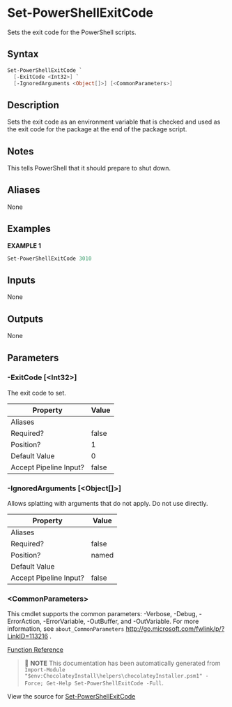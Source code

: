 ﻿---
Order: 350
xref: set-powershellexitcode
Title: Set-PowerShellExitCode
Description: Information on Set-PowerShellExitCode function
RedirectFrom: docs/helpers-set-power-shell-exit-code
---

# Set-PowerShellExitCode

<!-- This documentation is automatically generated from https://github.com/chocolatey/choco/blob/stable/src/chocolatey.resources/helpers/functions/Set-PowerShellExitCode.ps1 using https://github.com/chocolatey/choco/blob/stable/GenerateDocs.ps1. Contributions are welcome at the original location(s). -->

Sets the exit code for the PowerShell scripts.

## Syntax

~~~powershell
Set-PowerShellExitCode `
  [-ExitCode <Int32>] `
  [-IgnoredArguments <Object[]>] [<CommonParameters>]
~~~

## Description

Sets the exit code as an environment variable that is checked and used
as the exit code for the package at the end of the package script.

## Notes

This tells PowerShell that it should prepare to shut down.

## Aliases

None

## Examples

 **EXAMPLE 1**

~~~powershell
Set-PowerShellExitCode 3010

~~~

## Inputs

None

## Outputs

None

## Parameters

###  -ExitCode [&lt;Int32&gt;]
The exit code to set.

Property               | Value
---------------------- | -----
Aliases                |
Required?              | false
Position?              | 1
Default Value          | 0
Accept Pipeline Input? | false

###  -IgnoredArguments [&lt;Object[]&gt;]
Allows splatting with arguments that do not apply. Do not use directly.

Property               | Value
---------------------- | -----
Aliases                |
Required?              | false
Position?              | named
Default Value          |
Accept Pipeline Input? | false

### &lt;CommonParameters&gt;

This cmdlet supports the common parameters: -Verbose, -Debug, -ErrorAction, -ErrorVariable, -OutBuffer, and -OutVariable. For more information, see `about_CommonParameters` http://go.microsoft.com/fwlink/p/?LinkID=113216 .



[Function Reference](xref:powershell-reference)

> :memo: **NOTE** This documentation has been automatically generated from `Import-Module "$env:ChocolateyInstall\helpers\chocolateyInstaller.psm1" -Force; Get-Help Set-PowerShellExitCode -Full`.

View the source for [Set-PowerShellExitCode](https://github.com/chocolatey/choco/blob/stable/src/chocolatey.resources/helpers/functions/Set-PowerShellExitCode.ps1)
